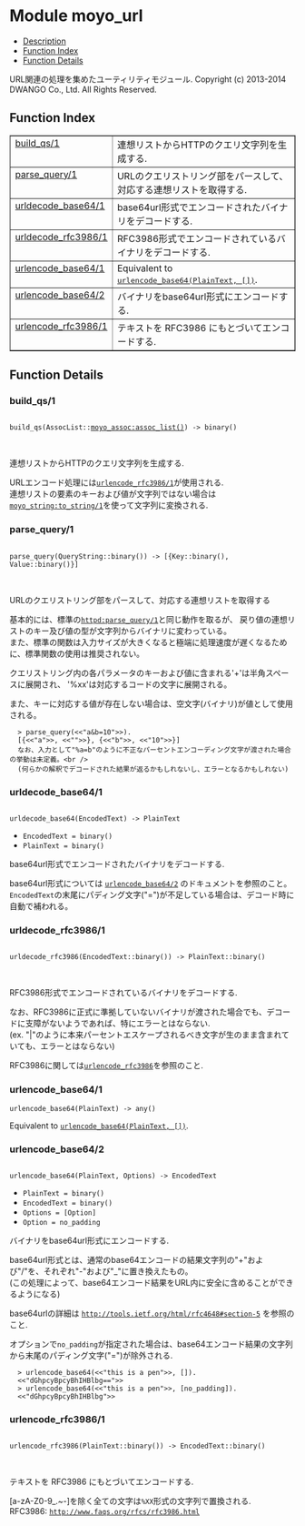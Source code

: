 

# Module moyo_url #
* [Description](#description)
* [Function Index](#index)
* [Function Details](#functions)


URL関連の処理を集めたユーティリティモジュール.
Copyright (c) 2013-2014 DWANGO Co., Ltd. All Rights Reserved.

<a name="index"></a>

## Function Index ##


<table width="100%" border="1" cellspacing="0" cellpadding="2" summary="function index"><tr><td valign="top"><a href="#build_qs-1">build_qs/1</a></td><td>連想リストからHTTPのクエリ文字列を生成する.</td></tr><tr><td valign="top"><a href="#parse_query-1">parse_query/1</a></td><td>URLのクエリストリング部をパースして、対応する連想リストを取得する.</td></tr><tr><td valign="top"><a href="#urldecode_base64-1">urldecode_base64/1</a></td><td>base64url形式でエンコードされたバイナリをデコードする.</td></tr><tr><td valign="top"><a href="#urldecode_rfc3986-1">urldecode_rfc3986/1</a></td><td>RFC3986形式でエンコードされているバイナリをデコードする.</td></tr><tr><td valign="top"><a href="#urlencode_base64-1">urlencode_base64/1</a></td><td>Equivalent to <a href="#urlencode_base64-2"><tt>urlencode_base64(PlainText, [])</tt></a>.</td></tr><tr><td valign="top"><a href="#urlencode_base64-2">urlencode_base64/2</a></td><td>バイナリをbase64url形式にエンコードする.</td></tr><tr><td valign="top"><a href="#urlencode_rfc3986-1">urlencode_rfc3986/1</a></td><td>テキストを RFC3986 にもとづいてエンコードする.</td></tr></table>


<a name="functions"></a>

## Function Details ##

<a name="build_qs-1"></a>

### build_qs/1 ###


<pre><code>
build_qs(AssocList::<a href="moyo_assoc.md#type-assoc_list">moyo_assoc:assoc_list()</a>) -&gt; binary()
</code></pre>
<br />


連想リストからHTTPのクエリ文字列を生成する.


URLエンコード処理には[`urlencode_rfc3986/1`](#urlencode_rfc3986-1)が使用される. <br />
連想リストの要素のキーおよび値が文字列ではない場合は[`moyo_string:to_string/1`](moyo_string.md#to_string-1)を使って文字列に変換される.
<a name="parse_query-1"></a>

### parse_query/1 ###


<pre><code>
parse_query(QueryString::binary()) -&gt; [{Key::binary(), Value::binary()}]
</code></pre>
<br />


URLのクエリストリング部をパースして、対応する連想リストを取得する



基本的には、標準の[`httpd:parse_query/1`](httpd.md#parse_query-1)と同じ動作を取るが、
戻り値の連想リストのキー及び値の型が文字列からバイナリに変わっている。<br />
また、標準の関数は入力サイズが大きくなると極端に処理速度が遅くなるために、標準関数の使用は推奨されない。



クエリストリング内の各パラメータのキーおよび値に含まれる'+'は半角スペースに展開され、
'%xx'は対応するコードの文字に展開される。


また、キーに対応する値が存在しない場合は、空文字(バイナリ)が値として使用される。

```
  > parse_query(<<"a&b=10">>).
  [{<<"a">>, <<"">>}, {<<"b">>, <<"10">>}]
  なお、入力として"%a=b"のように不正なパーセントエンコーディング文字が渡された場合の挙動は未定義。<br />
  (何らかの解釈でデコードされた結果が返るかもしれないし、エラーとなるかもしれない)
```

<a name="urldecode_base64-1"></a>

### urldecode_base64/1 ###


<pre><code>
urldecode_base64(EncodedText) -&gt; PlainText
</code></pre>

<ul class="definitions"><li><code>EncodedText = binary()</code></li><li><code>PlainText = binary()</code></li></ul>


base64url形式でエンコードされたバイナリをデコードする.


base64url形式については [`urlencode_base64/2`](#urlencode_base64-2) のドキュメントを参照のこと。<br />
`EncodedText`の末尾にパディング文字("=")が不足している場合は、デコード時に自動で補われる。
<a name="urldecode_rfc3986-1"></a>

### urldecode_rfc3986/1 ###


<pre><code>
urldecode_rfc3986(EncodedText::binary()) -&gt; PlainText::binary()
</code></pre>
<br />


RFC3986形式でエンコードされているバイナリをデコードする.



なお、RFC3986に正式に準拠していないバイナリが渡された場合でも、デコードに支障がないようであれば、特にエラーとはならない.<br />
(ex. "|"のように本来パーセントエスケープされるべき文字が生のまま含まれていても、エラーとはならない)<br />


RFC3986に関しては[`urlencode_rfc3986`](urlencode_rfc3986.md)を参照のこと.
<a name="urlencode_base64-1"></a>

### urlencode_base64/1 ###

`urlencode_base64(PlainText) -> any()`

Equivalent to [`urlencode_base64(PlainText, [])`](#urlencode_base64-2).
<a name="urlencode_base64-2"></a>

### urlencode_base64/2 ###


<pre><code>
urlencode_base64(PlainText, Options) -&gt; EncodedText
</code></pre>

<ul class="definitions"><li><code>PlainText = binary()</code></li><li><code>EncodedText = binary()</code></li><li><code>Options = [Option]</code></li><li><code>Option = no_padding</code></li></ul>


バイナリをbase64url形式にエンコードする.



base64url形式とは、通常のbase64エンコードの結果文字列の"+"および"/"を、それぞれ"-"および"_"に置き換えたもの。<br />
(この処理によって、base64エンコード結果をURL内に安全に含めることができるようになる)<br />



base64urlの詳細は [`http://tools.ietf.org/html/rfc4648#section-5`](http://tools.ietf.org.md/rfc4648#section-5) を参照のこと.



オプションで`no_padding`が指定された場合は、base64エンコード結果の文字列から末尾のパディング文字("=")が除外される.



```
  > urlencode_base64(<<"this is a pen">>, []).
  <<"dGhpcyBpcyBhIHBlbg==">>
  > urlencode_base64(<<"this is a pen">>, [no_padding]).
  <<"dGhpcyBpcyBhIHBlbg">>
```

<a name="urlencode_rfc3986-1"></a>

### urlencode_rfc3986/1 ###


<pre><code>
urlencode_rfc3986(PlainText::binary()) -&gt; EncodedText::binary()
</code></pre>
<br />


テキストを RFC3986 にもとづいてエンコードする.


[a-zA-Z0-9_.~-]を除く全ての文字は`%XX`形式の文字列で置換される. <br />
RFC3986: [`http://www.faqs.org/rfcs/rfc3986.html`](http://www.faqs.org/rfcs/rfc3986.md)
